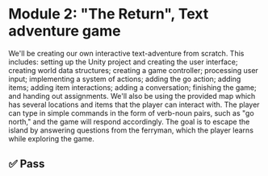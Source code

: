 # Module 2: "The Return", Text adventure game

We'll be creating our own interactive text-adventure from scratch. This includes: setting up the Unity project and creating the user interface; creating world data structures; creating a game controller; processing user input; implementing a system of actions; adding the go action; adding items; adding item interactions; adding a conversation; finishing the game; and handing out assignments. We'll also be using the provided map which has several locations and items that the player can interact with. The player can type in simple commands in the form of verb-noun pairs, such as "go north," and the game will respond accordingly. The goal is to escape the island by answering questions from the ferryman, which the player learns while exploring the game.

## ✅ Pass
